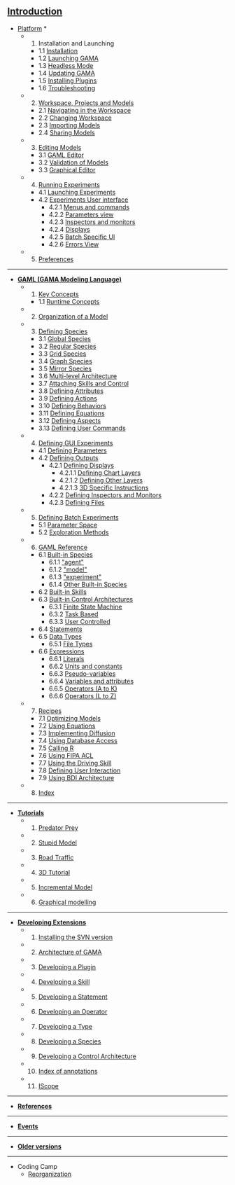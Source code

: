 **[Introduction](G__Overview)**
---
  * [Platform](G__Platform) *
    * 1. Installation and Launching
      * 1.1 [Installation](G__Installation)
      * 1.2 [Launching GAMA](G__Launching)
      * 1.3 [Headless Mode](G__Headless)
      * 1.4 [Updating GAMA](G__Updating)
      * 1.5 [Installing Plugins](G__InstallingPlugins)
      * 1.6 [Troubleshooting](G__Troubleshooting)
    * 2. [Workspace, Projects and Models](G__Workspace)
      * 2.1 [Navigating in the Workspace](G__NavigatingWorkspace)
      * 2.2 [Changing Workspace](G__ChangingWorkspace)
      * 2.3 [Importing Models](G__ImportingModels)
      * 2.4 [Sharing Models](G__SharingModels)
    * 3. [Editing Models](G__EditingModels)
      * 3.1 [GAML Editor](G__GamlEditor)
      * 3.2 [Validation of Models](G__ValidationOfModels)
      * 3.3 [Graphical Editor](G__GraphicalEditor)
    * 4. [Running Experiments](G__RunningExperiments)
      * 4.1 [Launching Experiments](G__LaunchingExperiments)
      * 4.2 [Experiments User interface](G__ExperimentsUserInterface)
        * 4.2.1 [Menus and commands](G__MenusAndCommands)
        * 4.2.2 [Parameters view](G__ParametersView)
        * 4.2.3 [Inspectors and monitors](G__InspectorsAndMonitors)
        * 4.2.4 [Displays](G__Displays)
        * 4.2.5 [Batch Specific UI](G__BatchSpecific)
        * 4.2.6 [Errors View](G__ErrorsView)
    * 5. [Preferences](G__Preferences)
---

  * **[GAML (GAMA Modeling Language)](G__GamlLanguage)**
    * 1. [Key Concepts](G__KeyConcepts)
      * 1.1 [Runtime Concepts](G__RuntimeConcepts)
    * 2. [Organization of a Model](G__OrganizationModel)
    * 3. [Defining Species](G__DefiningSpecies)
      * 3.1 [Global Species](G__GlobalSpecies)
      * 3.2 [Regular Species](G__RegularSpecies)
      * 3.3 [Grid Species](G__GridSpecies)
      * 3.4 [Graph Species](G__GraphSpecies)
      * 3.5 [Mirror Species](G__MirrorSpecies)
      * 3.6 [Multi-level Architecture](G__MultiLevel)
      * 3.7 [Attaching Skills and Control](G__SkillsAndControl)
      * 3.8 [Defining Attributes](G__DefiningAttributes)
      * 3.9 [Defining Actions](G__DefiningActions)
      * 3.10 [Defining Behaviors](G__DefiningBehaviors)
      * 3.11 [Defining Equations](G__DefiningEquations)
      * 3.12 [Defining Aspects](G__DefiningAspects)
      * 3.13 [Defining User Commands](G__DefiningUserCommands)
    * 4. [Defining GUI Experiments](G__DefiningExperiments)
      * 4.1 [Defining Parameters](G__DefiningParameters)
      * 4.2 [Defining Outputs](G__DefiningOutputs)
        * 4.2.1 [Defining Displays](G__DefiningDisplays)
          * 4.2.1.1 [Defining Chart Layers](G__DefiningChartLayers)
          * 4.2.1.2 [Defining Other Layers](G__DefiningOtherLayers)
          * 4.2.1.3 [3D Specific Instructions](G__3DSpecificInstructions)
        * 4.2.2 [Defining Inspectors and Monitors](G__DefiningMonitorsAndInspectors)
        * 4.2.3 [Defining Files](G__DefiningFiles)
    * 5. [Defining Batch Experiments](G__BatchExperiments)
      * 5.1 [Parameter Space](G__ParameterSpace)
      * 5.2 [Exploration Methods](G__ExplorationMethods)
    * 6. [GAML Reference](G__GamlReference)
      * 6.1 [Built-in Species](G__BuiltInSpecies)
        * 6.1.1 ["agent"](G__AgentBuiltInSpecies)
        * 6.1.2 ["model"](G__ModelBuiltInSpecies)
        * 6.1.3 ["experiment"](G__ExperimentBuiltInSpecies)
        * 6.1.4 [Other Built-in Species](G__OtherBuiltInSpecies)
      * 6.2 [Built-in Skills](G__BuiltInSkills)
      * 6.3 [Built-in Control Architectures](G__BuiltInControlArchitectures)
        * 6.3.1 [Finite State Machine](G__FiniteStateMachine)
        * 6.3.2 [Task Based](G__TaskBased)
        * 6.3.3 [User Controlled](G__UserControlled)
      * 6.4 [Statements](G__Statements)
      * 6.5 [Data Types](G__DataTypes)
        * 6.5.1 [File Types](G__FileTypes)
      * 6.6 [Expressions](G__Expressions)
        * 6.6.1 [Literals](G__Literals)
        * 6.6.2 [Units and constants](G__UnitsAndConstants)
        * 6.6.3 [Pseudo-variables](G__PseudoVariables)
        * 6.6.4 [Variables and attributes](G__VariablesAndAttributes)
        * 6.6.5 [Operators (A to K)](G__OperatorsAK)
        * 6.6.6 [Operators (L to Z)](G__OperatorsLZ)
    * 7. [Recipes](G__Recipes)
      * 7.1 [Optimizing Models](G__OptimizingModels)
      * 7.2 [Using Equations](G__UsingEquations)
      * 7.3 [Implementing Diffusion](G__Diffusion)
      * 7.4 [Using Database Access](G__UsingDatabase)
      * 7.5 [Calling R](G__CallingR)
      * 7.6 [Using FIPA ACL](G__UsingFIPAACL)
      * 7.7 [Using the Driving Skill](G__UsingDringSkill)
      * 7.8 [Defining User Interaction](G__DefininUserInteraction)
      * 7.9 [Using BDI Architecture](G__UsingBDI)
    * 8. [Index](G__Index)
---

  * **[Tutorials](G__Tutorials)**
    * 1. [Predator Prey](Tutorial__PredatorPreyTutorial)
    * 2. [Stupid Model](Tutorial__StupidModelTutorial)
    * 3. [Road Traffic](Tutorial__RoadTrafficTutorial)
    * 4. [3D Tutorial](Tutorial__ThreeDTutorial)
    * 5. [Incremental Model](Tutorial__IncrementalTutorial)
    * 6. [Graphical modelling](Tutorial__GraphicModelling)
---

  * **[Developing Extensions](G__DevelopingExtensions)**
    * 1. [Installing the SVN version](G__InstallingSvnVersion)
    * 2. [Architecture of GAMA](G__GamaArchitecture)
    * 3. [Developing a Plugin](G__DevelopingPlugins)
    * 4. [Developing a Skill](G__DevelopingSkills)
    * 5. [Developing a Statement](G__DevelopingStatements)
    * 6. [Developing an Operator](G__DevelopingOperators)
    * 7. [Developing a Type](G__DevelopingTypes)
    * 8. [Developing a Species](G__DevelopingSpecies)
    * 9. [Developing a Control Architecture](G__DevelopingControlArchitectures)
    * 10. [Index of annotations](G__DevelopingIndexAnnotations)
    * 11. [IScope](G__DevelopingIScope)
---

  * **[References](G__References)**
---

  * **[Events](G__Events)**
---

  * **[Older versions](G__OlderVersions)**
---

  * Coding Camp
    * [Reorganization](Event__CC15_Reorganization)